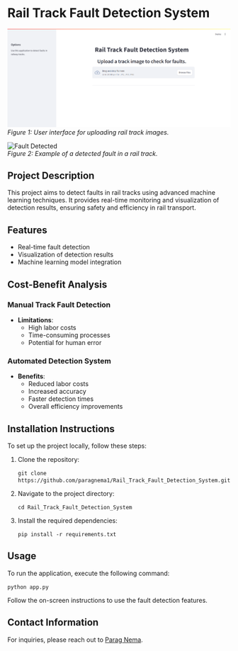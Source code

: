 # Rail Track Fault Detection System

![Upload Interface](Webapp.png)  
*Figure 1: User interface for uploading rail track images.*  

![Fault Detected](https://raw.githubusercontent.com/paragnema1/Rail_Track_Fault_Detection_System/main/assets/fault_detected.png)  
*Figure 2: Example of a detected fault in a rail track.*  

## Project Description
This project aims to detect faults in rail tracks using advanced machine learning techniques. It provides real-time monitoring and visualization of detection results, ensuring safety and efficiency in rail transport.

## Features
- Real-time fault detection
- Visualization of detection results
- Machine learning model integration

## Cost-Benefit Analysis
### Manual Track Fault Detection
- **Limitations**: 
  - High labor costs
  - Time-consuming processes
  - Potential for human error

### Automated Detection System
- **Benefits**:
  - Reduced labor costs
  - Increased accuracy
  - Faster detection times
  - Overall efficiency improvements

## Installation Instructions
To set up the project locally, follow these steps:
1. Clone the repository:
   ```
   git clone https://github.com/paragnema1/Rail_Track_Fault_Detection_System.git
   ```
2. Navigate to the project directory:
   ```
   cd Rail_Track_Fault_Detection_System
   ```
3. Install the required dependencies:
   ```
   pip install -r requirements.txt
   ```

## Usage
To run the application, execute the following command:
```
python app.py
```
Follow the on-screen instructions to use the fault detection features.

## Contact Information
For inquiries, please reach out to [Parag Nema](https://www.linkedin.com/in/parag-nema).

